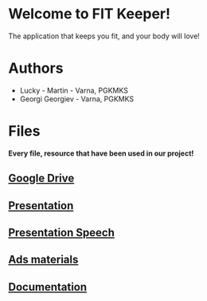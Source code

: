 # Welcome to FIT Keeper!
The application that keeps you fit, and your body will love!
# Authors

 - Lucky - Martin - Varna, PGKMKS
 - Georgi Georgiev - Varna, PGKMKS

# Files

**Every file, resource that have been used in our project!**

## [Google Drive](https://drive.google.com/drive/folders/1p2HeKu3jKpXQ2gA_fzpAaU7QuxsNmM6N?usp=share_link)

## [Presentation](https://docs.google.com/presentation/d/1T4GwvPqXdMn6nUzqsPrtKkKz03rnm3Bq/edit?usp=sharing&ouid=111593716932661768977&rtpof=true&sd=true)

## [Presentation Speech](https://docs.google.com/document/d/1CJApSL9PFxssrvzVc04S_yTLiAbQMhdHLSf7XFGhffQ/edit?usp=sharing)

## [Ads materials](https://drive.google.com/drive/folders/1I3-pR2GtBOSr7ajlsOr0ijMgQ3ax7VFm?usp=sharing)

## [Documentation](https://docs.google.com/document/d/1sx6XZ4A_f-_NTf_ZKT6mchU07gr3hvvE/edit?usp=sharing&ouid=111593716932661768977&rtpof=true&sd=true)
